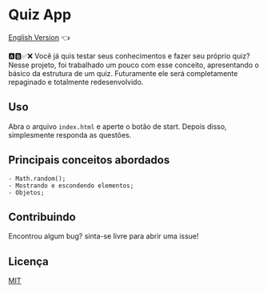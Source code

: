# Quiz App

<a href="https://github.com/ItaloPussi/simpleProjectsJS/tree/master/quizApp/readme.md"> English Version</a> 👈

🅰🅱✅❌
Você já quis testar seus conhecimentos e fazer seu próprio quiz?
Nesse projeto, foi trabalhado um pouco com esse conceito, apresentando o básico da estrutura de um quiz. Futuramente ele será completamente repaginado e totalmente redesenvolvido.

## Uso
Abra o arquivo ```index.html``` e aperte o botão de start. Depois disso, simplesmente responda as questões.

## Principais conceitos abordados
	- Math.random();
    - Mostrando e escondendo elementos;
    - Objetos;

## Contribuindo
Encontrou algum bug? sinta-se livre para abrir uma issue!

## Licença
[MIT](https://choosealicense.com/licenses/mit/)
